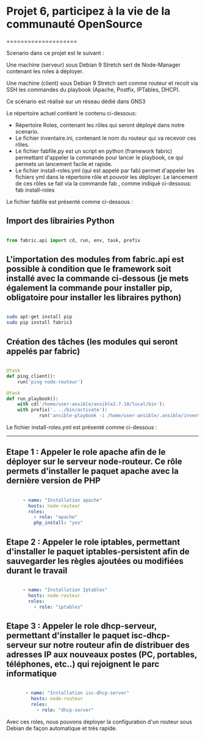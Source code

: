 # Projet 6, participez à la vie de la communauté OpenSource

====================

Scenario dans ce projet est le suivant : 

Une machine (serveur) sous Debian 9 Stretch sert de Node-Manager contenant les roles à déployer.

Une machine (client) sous Debian 9 Stretch sert comme routeur et recoit via SSH les commandes du playbook (Apache, Postfix, IPTables, DHCP).

Ce scénario est réalisé sur un réseau dédié dans GNS3


Le répertoire actuel contient le contenu ci-dessous:
- Répertoire Roles, contenant les rôles qui seront déployé dans notre scenario.
- Le fichier inventaire.ini, contenant le nom du routeur qui va recevoir ces rôles.
- Le fichier fabfile.py est un script en python (framework fabric) permettant d'appeler la commande pour lancer le playbook, ce qui permets un lancement facile et rapide.
- Le fichier install-roles.yml (qui est appelé par fab) permet d'appeler les fichiers yml dans le répertoire rôle et pouvoir les déployer.
Le lancement de ces rôles se fait via la commande fab , comme indiqué ci-dessous:
fab install-roles

Le fichier fabfile est présenté comme ci-dessous :

## Import des librairies Python

```python

from fabric.api import cd, run, env, task, prefix
```

## L'importation des modules from fabric.api est possible à condition que le framework soit installé avec la commande ci-dessous (je mets également la commande pour installer pip, obligatoire pour installer les libraires python)

```bash

sudo apt-get install pip
sudo pip install fabric3
```
 
 ## Création des tâches (les modules qui seront appelés par fabric)

```python

@task
def ping_client():
    run('ping node-routeur')

@task
def run_playbook():
    with cd('/home/user-ansible/ansible2.7.10/local/bin'):
	with prefix('. ../bin/activate'):
            run('ansible-playbook -i /home/user-ansible/.ansible/inventaire.ini --user user-ansible --become --ask-become-pass /home/user-ansible/.ansible/install-roles.yml')
```

 Le fichier install-roles.yml est présenté comme ci-dessous :

---------------------------------------------------------------------------

## Etape 1 : Appeler le role apache afin de le déployer sur le serveur node-routeur. Ce rôle permets d'installer le paquet apache avec la dernière version de PHP

```yaml

      - name: "Installation apache"
        hosts: node-routeur
        roles:
          - role: "apache"
          php_install: "yes"
```

## Etape 2 : Appeler le role iptables, permettant d'installer le paquet iptables-persistent afin de sauvegarder les règles ajoutées ou modifiées durant le travail

```yaml

      - name: "Installation Iptables"
        hosts: node-routeur
        roles:
          - role: "iptables"
```


## Etape 3 : Appeler le role dhcp-serveur, permettant d'installer le paquet isc-dhcp-serveur sur notre routeur afin de distribuer des adresses IP aux nouveaux postes (PC, portables, téléphones, etc..) qui rejoignent le parc informatique

```yaml

       - name: "Installation isc-dhcp-server"
         hosts: node-routeur
         roles:
           - role: "dhcp-server"
```


Avec ces roles, nous pouvons deployer la configuration d'un routeur sous Debian de façon automatique et très rapide.
